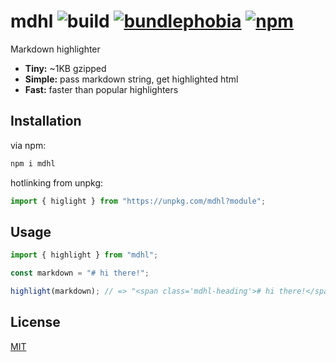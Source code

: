 # mdhl ![build](https://github.com/petersolopov/mdhl/workflows/build/badge.svg) [![bundlephobia](https://badgen.net/bundlephobia/minzip/mdhl)](https://bundlephobia.com/result?p=mdhl) [![npm](https://badgen.net/npm/v/mdhl)](https://www.npmjs.com/package/mdhl)

Markdown highlighter

- **Tiny:** ~1KB gzipped
- **Simple:** pass markdown string, get highlighted html
- **Fast:** faster than popular highlighters

## Installation

via npm:

```bash
npm i mdhl
```

hotlinking from unpkg:

```js
import { higlight } from "https://unpkg.com/mdhl?module";
```

## Usage

```js
import { highlight } from "mdhl";

const markdown = "# hi there!";

highlight(markdown); // => "<span class='mdhl-heading'># hi there!</span>"
```

## License

[MIT](/LICENSE)
